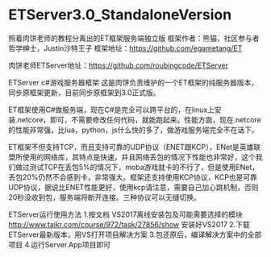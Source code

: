 # ETServer3.0_StandaloneVersion
照着肉饼老师的教程分离出的ET框架服务端独立版
框架作者：熊猫，社区参与者 哲学绅士，Justin沙特王子
框架地址：https://github.com/egametang/ET

肉饼老师ETServer地址：https://github.com/roubingcode/ETServer

ETServer c#游戏服务器框架
这是肉饼负责维护的一个ET框架的纯服务器版本，同步原框架更新，目前同步原框架到3.0正式版。

ET框架使用C#做服务端，现在C#是完全可以跨平台的，在linux上安装.netcore，即可，不需要修改任何代码，就能跑起来。性能方面，现在.netcore的性能非常强，比lua，python，js什么快的多了，做游戏服务端完全不在话下。

ET框架不但支持TCP，而且支持可靠的UDP协议（ENET跟KCP），ENet是英雄联盟所使用的网络库，其特点是快速，并且网络丢包的情况下性能也非常好，这个我们做过测试TCP在丢包5%的情况下，moba游戏就卡的不行了，但是使用ENet，丢包20%仍然不会感到卡，非常强大。框架还支持使用KCP协议，KCP也是可靠UDP协议，据说比ENET性能更好，使用kcp请注意，需要自己加心跳机制，否则20秒没收到包，服务端将断开连接。三种协议可以无缝切换。

ETServer运行使用方法
1.按文档 VS2017离线安装包及可能需要选择的模块 http://www.taikr.com/course/972/task/27856/show 安装好VS2017
2.下载ETServer最新版本，用VS打开项目解决方案
3.包还原后，编译解决方案中的全部项目
4.运行Server.App项目即可
